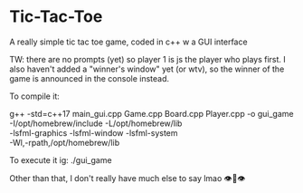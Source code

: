 # Tic-Tac-Toe
A really simple tic tac toe game, coded in c++ w a GUI interface 

TW: there are no prompts (yet) so player 1 is js the player who plays first. I also haven't added a "winner's window" yet (or wtv), so the winner of the game is announced in the console instead. 

To compile it: 

g++ -std=c++17 main_gui.cpp Game.cpp Board.cpp Player.cpp -o gui_game \
-I/opt/homebrew/include -L/opt/homebrew/lib \
-lsfml-graphics -lsfml-window -lsfml-system \
-Wl,-rpath,/opt/homebrew/lib

To execute it ig: ./gui_game 







Other than that, I don't really have much else to say lmao 👁️👅👁️
